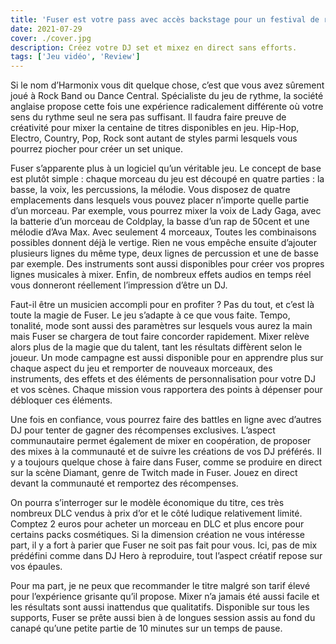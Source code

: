 ```yaml
---
title: 'Fuser est votre pass avec accès backstage pour un festival de rêve !'
date: 2021-07-29
cover: ./cover.jpg
description: Créez votre DJ set et mixez en direct sans efforts.
tags: ['Jeu vidéo', 'Review']
---
```


Si le nom d’Harmonix vous dit quelque chose, c’est que vous avez sûrement joué à Rock Band ou Dance Central. Spécialiste du jeu de rythme, la société anglaise propose cette fois une expérience radicalement différente où votre sens du rythme seul ne sera pas suffisant. Il faudra faire preuve de créativité pour mixer la centaine de titres disponibles en jeu. Hip-Hop, Electro, Country, Pop, Rock sont autant de styles parmi lesquels vous pourrez piocher pour créer un set unique.

Fuser s’apparente plus à un logiciel qu’un véritable jeu. Le concept de base est plutôt simple : chaque morceau du jeu est découpé en quatre parties : la basse, la voix, les percussions, la mélodie. Vous disposez de quatre emplacements dans lesquels vous pouvez placer n’importe quelle partie d’un morceau. Par exemple, vous pourrez mixer la voix de Lady Gaga, avec la batterie d’un morceau de Coldplay, la basse d’un rap de 50cent et une mélodie d’Ava Max. Avec seulement 4 morceaux, Toutes les combinaisons possibles donnent déjà le vertige.
Rien ne vous empêche ensuite d’ajouter plusieurs lignes du même type, deux lignes de percussion et une de basse par exemple. Des instruments sont aussi disponibles pour créer vos propres lignes musicales à mixer. Enfin, de nombreux effets audios en temps réel vous donneront réellement l’impression d’être un DJ.

Faut-il être un musicien accompli pour en profiter ? Pas du tout, et c’est là toute la magie de Fuser. Le jeu s’adapte à ce que vous faite. Tempo, tonalité, mode sont aussi des paramètres sur lesquels vous aurez la main mais Fuser se chargera de tout faire concorder rapidement. Mixer relève alors plus de la magie que du talent, tant les résultats diffèrent selon le joueur.
Un mode campagne est aussi disponible pour en apprendre plus sur chaque aspect du jeu et remporter de nouveaux morceaux, des instruments, des effets et des éléments de personnalisation pour votre DJ et vos scènes. Chaque mission vous rapportera des points à dépenser pour débloquer ces éléments.

Une fois en confiance, vous pourrez faire des battles en ligne avec d’autres DJ pour tenter de gagner des récompenses exclusives. L’aspect communautaire permet également de mixer en coopération, de proposer des mixes à la communauté et de suivre les créations de vos DJ préférés. Il y a toujours quelque chose à faire dans Fuser, comme se produire en direct sur la scène Diamant, genre de Twitch made in Fuser. Jouez en direct devant la communauté et remportez des récompenses.

On pourra s’interroger sur le modèle économique du titre, ces très nombreux DLC vendus à prix d’or et le côté ludique relativement limité. Comptez 2 euros pour acheter un morceau en DLC et plus encore pour certains packs cosmétiques. Si la dimension création ne vous intéresse part, il y a fort à parier que Fuser ne soit pas fait pour vous. Ici, pas de mix prédéfini comme dans DJ Hero à reproduire, tout l’aspect créatif repose sur vos épaules.

Pour ma part, je ne peux que recommander le titre malgré son tarif élevé pour l’expérience grisante qu’il propose. Mixer n’a jamais été aussi facile et les résultats sont aussi inattendus que qualitatifs. Disponible sur tous les supports, Fuser se prête aussi bien à de longues session assis au fond du canapé qu’une petite partie de 10 minutes sur un temps de pause.
